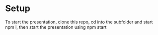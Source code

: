 # Setup
To start the presentation, clone this repo, cd into the subfolder and
start npm i, then start the presentation using npm start


